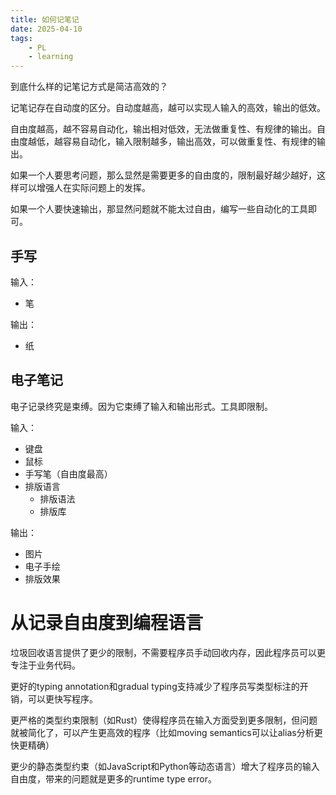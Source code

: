 ```yaml
---
title: 如何记笔记
date: 2025-04-10
tags:
    - PL
    - learning
---
```


到底什么样的记笔记方式是简洁高效的？

<!-- more -->

记笔记存在自动度的区分。自动度越高，越可以实现人输入的高效，输出的低效。

自由度越高，越不容易自动化，输出相对低效，无法做重复性、有规律的输出。自由度越低，越容易自动化，输入限制越多，输出高效，可以做重复性、有规律的输出。

如果一个人要思考问题，那么显然是需要更多的自由度的，限制最好越少越好，这样可以增强人在实际问题上的发挥。

如果一个人要快速输出，那显然问题就不能太过自由，编写一些自动化的工具即可。

## 手写

输入：

- 笔

输出：

- 纸

## 电子笔记

电子记录终究是束缚。因为它束缚了输入和输出形式。工具即限制。

输入：

- 键盘
- 鼠标
- 手写笔（自由度最高）
- 排版语言
  - 排版语法
  - 排版库

输出：

- 图片
- 电子手绘
- 排版效果

# 从记录自由度到编程语言

垃圾回收语言提供了更少的限制，不需要程序员手动回收内存，因此程序员可以更专注于业务代码。

更好的typing annotation和gradual typing支持减少了程序员写类型标注的开销，可以更快写程序。

更严格的类型约束限制（如Rust）使得程序员在输入方面受到更多限制，但问题就被简化了，可以产生更高效的程序（比如moving semantics可以让alias分析更快更精确）

更少的静态类型约束（如JavaScript和Python等动态语言）增大了程序员的输入自由度，带来的问题就是更多的runtime type error。
